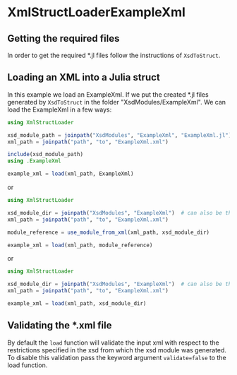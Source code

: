 # XmlStructLoaderExampleXml

## Getting the required files

In order to get the required *.jl files follow the instructions of `XsdToStruct`.

## Loading an XML into a Julia struct

In this example we load an ExampleXml.
If we put the created *.jl files generated by `XsdToStruct` in the folder "XsdModules/ExampleXml".
We can load the ExampleXml in a few ways:

```julia
using XmlStructLoader

xsd_module_path = joinpath("XsdModules", "ExampleXml", "ExampleXml.jl")
xml_path = joinpath("path", "to", "ExampleXml.xml")

include(xsd_module_path)
using .ExampleXml

example_xml = load(xml_path, ExampleXml)
```

or

```julia
using XmlStructLoader

xsd_module_dir = joinpath("XsdModules", "ExampleXml")  # can also be the module path
xml_path = joinpath("path", "to", "ExampleXml.xml")

module_reference = use_module_from_xml(xml_path, xsd_module_dir)

example_xml = load(xml_path, module_reference)
```

or

```julia
using XmlStructLoader

xsd_module_dir = joinpath("XsdModules", "ExampleXml")  # can also be the module path
xml_path = joinpath("path", "to", "ExampleXml.xml")

example_xml = load(xml_path, xsd_module_dir)
```

## Validating the *.xml file

By default the `load` function will validate the input xml with respect to the restrictions specified in the xsd from which the xsd module was generated.
To disable this validation pass the keyword argument `validate=false` to the load function.
